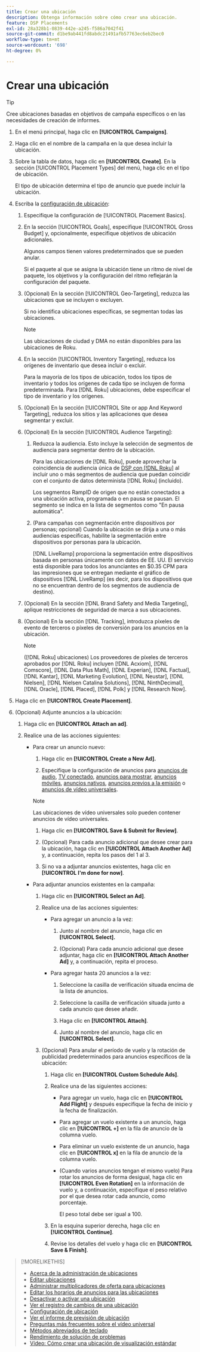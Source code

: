```yaml
---
title: Crear una ubicación
description: Obtenga información sobre cómo crear una ubicación.
feature: DSP Placements
exl-id: 28a328b1-0839-442e-a245-f586a7042f41
source-git-commit: d1be9ab441fd8abdc21491afb57763ec6eb2bec0
workflow-type: tm+mt
source-wordcount: '698'
ht-degree: 0%

---
```


# Crear una ubicación

>[!TIP]
>
>Cree ubicaciones basadas en objetivos de campaña específicos o en las necesidades de creación de informes.

1. En el menú principal, haga clic en **[!UICONTROL Campaigns]**.

1. Haga clic en el nombre de la campaña en la que desea incluir la ubicación.

1. Sobre la tabla de datos, haga clic en **[!UICONTROL Create]**. En la sección [!UICONTROL Placement Types] del menú, haga clic en el tipo de ubicación.

   El tipo de ubicación determina el tipo de anuncio que puede incluir la ubicación.

1. Escriba la [configuración de ubicación](placement-settings.md):

   1. Especifique la configuración de [!UICONTROL Placement Basics].

   1. En la sección [!UICONTROL Goals], especifique [!UICONTROL Gross Budget] y, opcionalmente, especifique objetivos de ubicación adicionales.

      Algunos campos tienen valores predeterminados que se pueden anular.

      Si el paquete al que se asigna la ubicación tiene un ritmo de nivel de paquete, los objetivos y la configuración del ritmo reflejarán la configuración del paquete.

   1. (Opcional) En la sección [!UICONTROL Geo-Targeting], reduzca las ubicaciones que se incluyen o excluyen.

      Si no identifica ubicaciones específicas, se segmentan todas las ubicaciones.

      >[!NOTE]
      >
      >Las ubicaciones de ciudad y DMA no están disponibles para las ubicaciones de Roku.

   1. En la sección [!UICONTROL Inventory Targeting], reduzca los orígenes de inventario que desea incluir o excluir.

      Para la mayoría de los tipos de ubicación, todos los tipos de inventario y todos los orígenes de cada tipo se incluyen de forma predeterminada. Para [!DNL Roku] ubicaciones, debe especificar el tipo de inventario y los orígenes.

   1. (Opcional) En la sección [!UICONTROL Site or app And Keyword Targeting], reduzca los sitios y las aplicaciones que desea segmentar y excluir.

   1. (Opcional) En la sección [!UICONTROL Audience Targeting]:

      1. Reduzca la audiencia. Esto incluye la selección de segmentos de audiencia para segmentar dentro de la ubicación.

         Para las ubicaciones de [!DNL Roku], puede aprovechar la coincidencia de audiencia única de [DSP con [!DNL Roku]](/help/dsp/inventory/roku-inventory.md) al incluir uno o más segmentos de audiencia que puedan coincidir con el conjunto de datos determinista [!DNL Roku] (incluido).

         Los segmentos RampID de origen que no están conectados a una ubicación activa, programada o en pausa se pausan. El segmento se indica en la lista de segmentos como &quot;En pausa automática&quot;.

      1. (Para campañas con segmentación entre dispositivos por personas; opcional) Cuando la ubicación se dirija a una o más audiencias específicas, habilite la segmentación entre dispositivos por personas para la ubicación.

         [!DNL LiveRamp] proporciona la segmentación entre dispositivos basada en personas únicamente con datos de EE. UU. El servicio está disponible para todos los anunciantes en $0.35 CPM para las impresiones que se entregan mediante el gráfico de dispositivos [!DNL LiveRamp] (es decir, para los dispositivos que no se encuentran dentro de los segmentos de audiencia de destino).

   1. (Opcional) En la sección [!DNL Brand Safety and Media Targeting], aplique restricciones de seguridad de marca a sus ubicaciones.

   1. (Opcional) En la sección [!DNL Tracking], introduzca píxeles de evento de terceros o píxeles de conversión para los anuncios en la ubicación.

      >[!NOTE]
      >
      >([!DNL Roku] ubicaciones) Los proveedores de píxeles de terceros aprobados por [!DNL Roku] incluyen [!DNL Acxiom], [!DNL Comscore], [!DNL Data Plus Math], [!DNL Experian], [!DNL Factual], [!DNL Kantar], [!DNL Marketing Evolution], [!DNL Neustar], [!DNL Nielsen], [!DNL Nielsen Catalina Solutions], [!DNL NinthDecimal], [!DNL Oracle], [!DNL Placed], [!DNL Polk] y [!DNL Research Now].

1. Haga clic en **[!UICONTROL Create Placement]**.

1. (Opcional) Adjunte anuncios a la ubicación:

   1. Haga clic en **[!UICONTROL Attach an ad]**.

   1. Realice una de las acciones siguientes:

      * Para crear un anuncio nuevo:

         1. Haga clic en **[!UICONTROL Create a New Ad].**

         1. Especifique la configuración de anuncios para [anuncios de audio](/help/dsp/campaign-management/ads/ad-settings-audio.md), [TV conectado](/help/dsp/campaign-management/ads/ad-settings-connected-tv.md), [anuncios para mostrar](/help/dsp/campaign-management/ads/ad-settings-display.md), [anuncios móviles](/help/dsp/campaign-management/ads/ad-settings-mobile.md), [anuncios nativos](/help/dsp/campaign-management/ads/ad-settings-native.md), [anuncios previos a la emisión](/help/dsp/campaign-management/ads/ad-settings-pre-roll.md) o [anuncios de vídeo universales](/help/dsp/campaign-management/ads/ad-settings-universal-video.md).

        >[!NOTE]
        >
        >Las ubicaciones de vídeo universales solo pueden contener anuncios de vídeo universales.

         1. Haga clic en **[!UICONTROL Save & Submit for Review]**.

         1. (Opcional) Para cada anuncio adicional que desee crear para la ubicación, haga clic en **[!UICONTROL Attach Another Ad]** y, a continuación, repita los pasos del 1 al 3.

         1. Si no va a adjuntar anuncios existentes, haga clic en **[!UICONTROL I'm done for now]**.

      * Para adjuntar anuncios existentes en la campaña:

         1. Haga clic en **[!UICONTROL Select an Ad]**.

         1. Realice una de las acciones siguientes:

            * Para agregar un anuncio a la vez:

               1. Junto al nombre del anuncio, haga clic en **[!UICONTROL Select].**

               1. (Opcional) Para cada anuncio adicional que desee adjuntar, haga clic en **[!UICONTROL Attach Another Ad]** y, a continuación, repita el proceso.

            * Para agregar hasta 20 anuncios a la vez:

               1. Seleccione la casilla de verificación situada encima de la lista de anuncios.

               1. Seleccione la casilla de verificación situada junto a cada anuncio que desee añadir.

               1. Haga clic en **[!UICONTROL Attach]**.

               1. Junto al nombre del anuncio, haga clic en **[!UICONTROL Select]**.

         1. (Opcional) Para anular el período de vuelo y la rotación de publicidad predeterminados para anuncios específicos de la ubicación:

            1. Haga clic en **[!UICONTROL Custom Schedule Ads]**.

            1. Realice una de las siguientes acciones:

               * Para agregar un vuelo, haga clic en **[!UICONTROL Add Flight]** y después especifique la fecha de inicio y la fecha de finalización.

               * Para agregar un vuelo existente a un anuncio, haga clic en **[!UICONTROL +]** en la fila de anuncio de la columna vuelo.

               * Para eliminar un vuelo existente de un anuncio, haga clic en **[!UICONTROL x]** en la fila de anuncio de la columna vuelo.

               * (Cuando varios anuncios tengan el mismo vuelo) Para rotar los anuncios de forma desigual, haga clic en **[!UICONTROL Even Rotation]** en la información de vuelo y, a continuación, especifique el peso relativo por el que desea rotar cada anuncio, como porcentaje.

                 El peso total debe ser igual a 100.

            1. En la esquina superior derecha, haga clic en **[!UICONTROL Continue]**.

            1. Revise los detalles del vuelo y haga clic en **[!UICONTROL Save & Finish]**.

>[!MORELIKETHIS]
>
>* [Acerca de la administración de ubicaciones](placement-about.md)
>* [Editar ubicaciones](placement-edit.md)
>* [Administrar multiplicadores de oferta para ubicaciones](placement-manage-bid-multipliers.md)
>* [Editar los horarios de anuncios para las ubicaciones](placement-edit-ad-schedule.md)
>* [Desactivar o activar una ubicación](placement-pause-activate.md)
>* [Ver el registro de cambios de una ubicación](placement-change-log.md)
>* [Configuración de ubicación](placement-settings.md)
>* [Ver el informe de previsión de ubicación](/help/dsp/campaign-management/reports/placement-forecast.md)
>* [Preguntas más frecuentes sobre el vídeo universal](/help/dsp/campaign-management/faq-universal-video.md)
>* [Métodos abreviados de teclado](/help/dsp/campaign-management/reports/keyboard-shortcuts.md)
>* [Rendimiento de solución de problemas](/help/dsp/optimization/troubleshooting-performance.md)
>* [Vídeo: Cómo crear una ubicación de visualización estándar](https://video.tv.adobe.com/v/340454)
